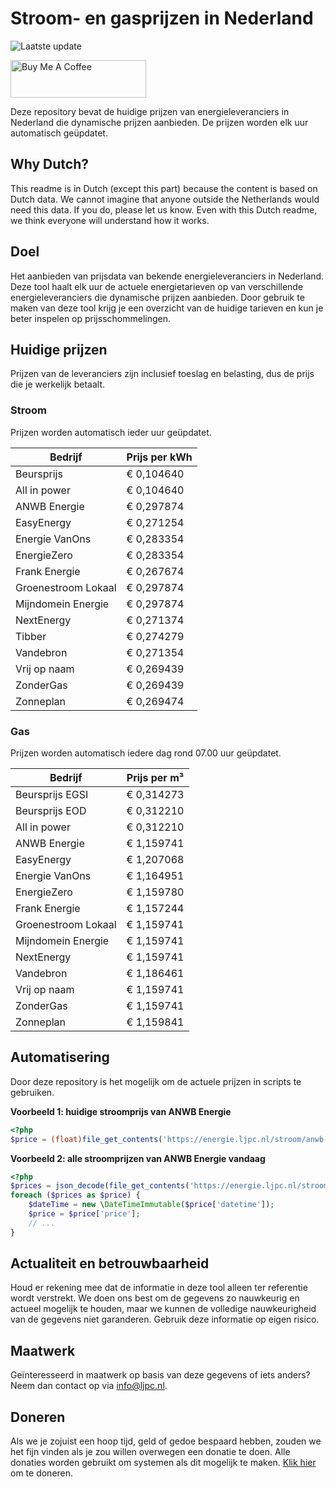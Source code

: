 # Stroom- en gasprijzen in Nederland

![Laatste update](https://img.shields.io/badge/laatste%20update-2025--09--22%2022%3A00%20CET-brightgreen)

<a href="https://www.buymeacoffee.com/Lars-" target="_blank"><img src="https://cdn.buymeacoffee.com/buttons/v2/default-orange.png" alt="Buy Me A Coffee" height="60" style="height: 60px !important;width: 217px !important;" ></a>

Deze repository bevat de huidige prijzen van energieleveranciers in Nederland die dynamische prijzen aanbieden. De prijzen worden elk uur automatisch geüpdatet.

## Why Dutch?

This readme is in Dutch (except this part) because the content is based on Dutch data. We cannot imagine that anyone outside the Netherlands would need this data. If you do, please let us know. Even with this Dutch readme, we think
everyone will understand how it works.

## Doel

Het aanbieden van prijsdata van bekende energieleveranciers in Nederland. Deze tool haalt elk uur de actuele energietarieven op van verschillende energieleveranciers die dynamische prijzen aanbieden. Door gebruik te maken van deze tool
krijg je een overzicht van de huidige tarieven en kun je beter inspelen op prijsschommelingen.

## Huidige prijzen

Prijzen van de leveranciers zijn inclusief toeslag en belasting, dus de prijs die je werkelijk betaalt.

### Stroom

Prijzen worden automatisch ieder uur geüpdatet.

 Bedrijf | Prijs per kWh 
---------|---------------
Beursprijs | € 0,104640
All in power | € 0,104640
ANWB Energie | € 0,297874
EasyEnergy | € 0,271254
Energie VanOns | € 0,283354
EnergieZero | € 0,283354
Frank Energie | € 0,267674
Groenestroom Lokaal | € 0,297874
Mijndomein Energie | € 0,297874
NextEnergy | € 0,271374
Tibber | € 0,274279
Vandebron | € 0,271354
Vrij op naam | € 0,269439
ZonderGas | € 0,269439
Zonneplan | € 0,269474


### Gas

Prijzen worden automatisch iedere dag rond 07.00 uur geüpdatet.

 Bedrijf | Prijs per m³ 
---------|--------------
Beursprijs EGSI | € 0,314273
Beursprijs EOD | € 0,312210
All in power | € 0,312210
ANWB Energie | € 1,159741
EasyEnergy | € 1,207068
Energie VanOns | € 1,164951
EnergieZero | € 1,159780
Frank Energie | € 1,157244
Groenestroom Lokaal | € 1,159741
Mijndomein Energie | € 1,159741
NextEnergy | € 1,159741
Vandebron | € 1,186461
Vrij op naam | € 1,159741
ZonderGas | € 1,159741
Zonneplan | € 1,159841


## Automatisering

Door deze repository is het mogelijk om de actuele prijzen in scripts te gebruiken.

**Voorbeeld 1: huidige stroomprijs van ANWB Energie**

```php
<?php
$price = (float)file_get_contents('https://energie.ljpc.nl/stroom/anwb-energie-nu.txt');

```

**Voorbeeld 2: alle stroomprijzen van ANWB Energie vandaag**

```php
<?php
$prices = json_decode(file_get_contents('https://energie.ljpc.nl/stroom/all-in-power-vandaag.json'),true);
foreach ($prices as $price) {
    $dateTime = new \DateTimeImmutable($price['datetime']);
    $price = $price['price'];
    // ...
}
```

## Actualiteit en betrouwbaarheid

Houd er rekening mee dat de informatie in deze tool alleen ter referentie wordt verstrekt. We doen ons best om de gegevens zo nauwkeurig en actueel mogelijk te houden, maar we kunnen de volledige nauwkeurigheid van de gegevens niet
garanderen. Gebruik deze informatie op eigen risico.

## Maatwerk

Geïnteresseerd in maatwerk op basis van deze gegevens of iets anders? Neem dan contact op
via [info@ljpc.nl](mailto:info@ljpc.nl?subject=Energie%20prijzen).

## Doneren

Als we je zojuist een hoop tijd, geld of gedoe bespaard hebben, zouden we het fijn vinden als je zou willen overwegen een
donatie te doen. Alle donaties worden gebruikt om systemen als dit mogelijk te
maken. [Klik hier](https://www.buymeacoffee.com/Lars-) om te doneren.

